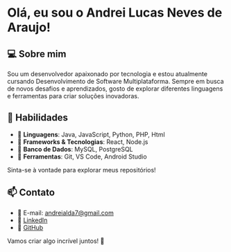 # Olá, eu sou o Andrei Lucas Neves de Araujo!

## 💻 Sobre mim
Sou um desenvolvedor apaixonado por tecnologia e estou atualmente cursando Desenvolvimento de Software Multiplataforma. Sempre em busca de novos desafios e aprendizados, gosto de explorar diferentes linguagens e ferramentas para criar soluções inovadoras.

## 🚀 Habilidades
- 🔹 **Linguagens**: Java, JavaScript, Python, PHP, Html
- 🔹 **Frameworks & Tecnologias**: React, Node.js
- 🔹 **Banco de Dados**: MySQL, PostgreSQL
- 🔹 **Ferramentas**: Git, VS Code, Android Studio

Sinta-se à vontade para explorar meus repositórios!

## 📫 Contato
- 📧 E-mail: andreialda7@gmail.com
- 💼 [LinkedIn](http://linkedin.com/in/andrei-lucas/)
- 🐙 [GitHub](https://github.com/andreilna)

Vamos criar algo incrível juntos! 🚀
